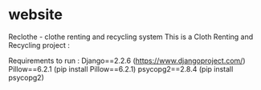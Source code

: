 # website
Reclothe - clothe renting and recycling system
This is a Cloth Renting and Recycling project :

Requirements to run :
Django==2.2.6 (https://www.djangoproject.com/)
Pillow==6.2.1 (pip install Pillow==6.2.1)
psycopg2==2.8.4 (pip install psycopg2)
